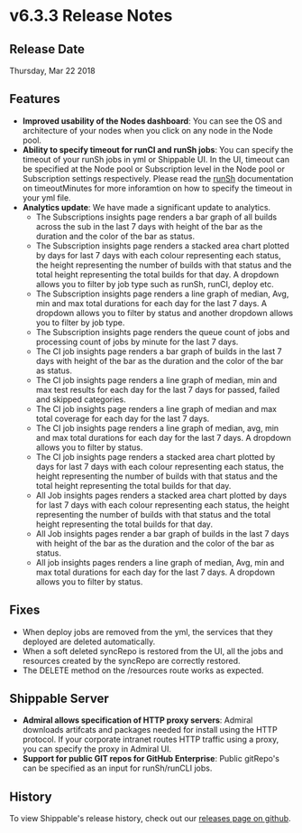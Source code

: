 # v6.3.3 Release Notes

## Release Date
Thursday, Mar 22 2018

## Features
  - **Improved usability of the Nodes dashboard**: You can see the OS and architecture of your nodes when you click on any node in the Node pool.
  - **Ability to specify timeout for runCI and runSh jobs**: You can specify the timeout of your runSh jobs in yml or Shippable UI. In the UI, timeout can be specified at the Node pool or Subscription level in the Node pool or Subscription settings respectively. Please read the [runSh](http://rcdocs.shippable.com/platform/workflow/job/runsh/) documentation on timeoutMinutes for more inforamtion on how to specify the timeout in your yml file.
  - **Analytics update**: We have made a significant update to analytics.
      - The Subscriptions insights page renders a bar graph of all builds across the sub in the last 7 days with height of the bar as the duration and the color of the bar as status. 
      - The Subscription insights page renders a stacked area chart plotted by days for last 7 days with each colour representing each status, the height representing the number of builds with that status and the total height representing the total builds for that day. A dropdown allows you to filter by job type such as runSh, runCI, deploy etc.
      - The Subscription insights page renders a line graph of median, Avg, min and max total durations for each day for the last 7 days. A dropdown allows you to filter by status and another dropdown allows you to filter by job type.
      - The Subscription insights page renders the queue count of jobs and processing count of jobs by minute for the last 7 days.
      - The CI job insights page renders a bar graph of builds in the last 7 days with height of the bar as the duration and the color of the bar as status. 
      - The CI job insights page renders a line graph of median, min and max test results for each day for the last 7 days for passed, failed and skipped categories.
      - The CI job insights page renders a line graph of median and max total coverage for each day for the last 7 days.
      - The CI job insights page renders a line graph of median, avg, min and max total durations for each day for the last 7 days. A dropdown allows you to filter by status.
      - The CI job insights page renders a stacked area chart plotted by days for last 7 days with each colour representing each status, the height representing the number of builds with that status and the total height representing the total builds for that day.
      - All Job insights pages renders a stacked area chart plotted by days for last 7 days with each colour representing each status, the height representing the number of builds with that status and the total height representing the total builds for that day.
      - All Job insights pages render a bar graph of builds in the last 7 days with height of the bar as the duration and the color of the bar as status. 
      - All job insights pages renders a line graph of median, Avg, min and max total durations for each day for the last 7 days. A dropdown allows you to filter by status.

## Fixes
  - When deploy jobs are removed from the yml, the services that they deployed are deleted automatically.
  - When a soft deleted syncRepo is restored from the UI, all the jobs and resources created by the syncRepo are correctly restored.
  - The DELETE method on the /resources route works as expected.

## Shippable Server

  - **Admiral allows specification of HTTP proxy servers**: Admiral downloads artifcats and packages needed for install using the HTTP protocol. If your corporate intranet routes HTTP traffic using a proxy, you can specify the proxy in Admiral UI.
  - **Support for public GIT repos for GitHub Enterprise**: Public gitRepo's can be specified as an input for runSh/runCLI jobs. 
 
  
## History

To view Shippable's release history, check out our [releases page on github](https://github.com/Shippable/admiral/releases).
